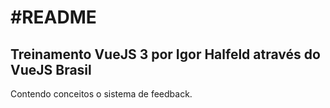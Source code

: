 # #README

## Treinamento VueJS 3 por Igor Halfeld através do VueJS Brasil

Contendo conceitos o sistema de feedback.